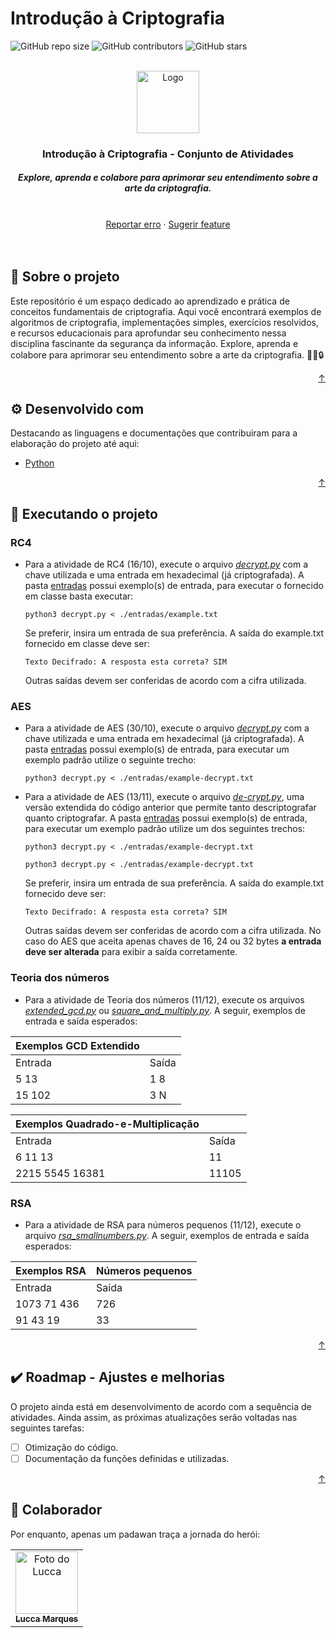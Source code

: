 <div id="top"></div>

# Introdução à Criptografia

<!---Shields em: https://shields.io --->

![GitHub repo size](https://img.shields.io/github/repo-size/luccamapt/cg?style=for-the-badge&label=tamanho%20do%20repo&color=44aa00)
![GitHub contributors](https://img.shields.io/github/contributors/luccamapt/cg?style=for-the-badge&label=colaboradores&color=44aa00)
![GitHub stars](https://img.shields.io/github/stars/luccamapt/cg?style=for-the-badge&label=estrelas&color=44aa00)

<!-- LOGO -->
<br />
<div align="center">
  <a href="https://github.com/luccamapt/cripto">
    <img src="https://cdn.pixabay.com/photo/2016/03/31/17/58/computer-1294045_1280.png" alt="Logo" width="100" height="100">
  </a>

  <h3 align="center">Introdução à Criptografia - Conjunto de Atividades</h3>

  <h5> Explore, aprenda e colabore para aprimorar seu entendimento sobre a arte da criptografia. </h5>
    <br />
    <a href="https://github.com/luccamapt/cripto/issues">Reportar erro</a>
    ·
    <a href="https://github.com/luccamapt/cripto/issues">Sugerir feature</a>
</div>
<br />
<br />

## 📜 Sobre o projeto

Este repositório é um espaço dedicado ao aprendizado e prática de conceitos fundamentais de criptografia. Aqui você encontrará exemplos de algoritmos de criptografia, implementações simples, exercícios resolvidos, e recursos educacionais para aprofundar seu conhecimento nessa disciplina fascinante da segurança da informação. Explore, aprenda e colabore para aprimorar seu entendimento sobre a arte da criptografia. 👨‍💻🔒

<p align="right"><a href="#top">↑</a></p>

## ⚙️ Desenvolvido com

Destacando as linguagens e documentações que contribuiram para a elaboração do projeto até aqui:
* [Python](https://docs.python.org/3/)

<p align="right"><a href="#top">↑</a></p>

## 🚀 Executando o projeto

### RC4

- Para a atividade de RC4 (16/10), execute o arquivo [*decrypt.py*](https://github.com/luccamapt/cripto/blob/main/rc4/decrypt.py) com a chave utilizada e uma entrada em hexadecimal (já criptografada). A pasta [entradas](https://github.com/luccamapt/cripto/tree/main/rc4/entradas) possui exemplo(s) de entrada, para executar o fornecido em classe basta executar:
  ```
  python3 decrypt.py < ./entradas/example.txt
  ```
  Se preferir, insira um entrada de sua preferência. A saída do example.txt fornecido em classe deve ser:
  ```
  Texto Decifrado: A resposta esta correta? SIM
  ```
  Outras saídas devem ser conferidas de acordo com a cifra utilizada.

### AES

- Para a atividade de AES (30/10), execute o arquivo [*decrypt.py*](https://github.com/luccamapt/cripto/blob/main/aes/decrypt.py) com a chave utilizada e uma entrada em hexadecimal (já criptografada). A pasta [entradas](https://github.com/luccamapt/cripto/tree/main/aes/entradas) possui exemplo(s) de entrada, para executar um exemplo padrão utilize o seguinte trecho:
  ```
  python3 decrypt.py < ./entradas/example-decrypt.txt
  ```
- Para a atividade de AES (13/11), execute o arquivo [*de-crypt.py*](https://github.com/luccamapt/cripto/blob/main/aes/de-crypt.py), uma versão extendida do código anterior que permite tanto descriptografar quanto criptografar. A pasta [entradas](https://github.com/luccamapt/cripto/tree/main/aes/entradas) possui exemplo(s) de entrada, para executar um exemplo padrão utilize um dos seguintes trechos:
  ```
  python3 decrypt.py < ./entradas/example-decrypt.txt
  ```

  ```
  python3 decrypt.py < ./entradas/example-decrypt.txt
  ```
  Se preferir, insira um entrada de sua preferência. A saída do example.txt fornecido deve ser:
  ```
  Texto Decifrado: A resposta esta correta? SIM
  ```
  Outras saídas devem ser conferidas de acordo com a cifra utilizada. No caso do AES que aceita apenas chaves de 16, 24 ou 32 bytes **a entrada deve ser alterada** para exibir a saída corretamente.

### Teoria dos números

- Para a atividade de Teoria dos números (11/12), execute os arquivos [*extended_gcd.py*](https://github.com/luccamapt/cripto/blob/main/atividade04/extended_gcd.py) ou [*square_and_multiply.py*](https://github.com/luccamapt/cripto/blob/main/atividade04/square_and_multiply.py). A seguir, exemplos de entrada e saída esperados:

| Exemplos GCD Extendido || 
| :---       | :---       | 
|Entrada     | Saída      |
|5 13        | 1 8        | 
|15 102      | 3 N        |

| Exemplos Quadrado-e-Multiplicação ||
| :---            | :---             |
| Entrada         | Saída            |
| 6 11 13         | 11               |
| 2215 5545 16381 | 11105            |

### RSA

- Para a atividade de RSA para números pequenos (11/12), execute o arquivo [*rsa_smallnumbers.py*](https://github.com/luccamapt/cripto/blob/main/rsa/rsa_smallnumbers.py). A seguir, exemplos de entrada e saída esperados:

| Exemplos RSA | Números pequenos |
| :---         | :---             | 
|Entrada       | Saída            |
|1073 71 436   | 726              | 
|91 43 19      | 33               |

<p align="right"><a href="#top">↑</a></p>

## ✔️ Roadmap - Ajustes e melhorias

O projeto ainda está em desenvolvimento de acordo com a sequência de atividades. Ainda assim, as próximas atualizações serão voltadas nas seguintes tarefas:

- [ ] Otimização do código.
- [ ] Documentação da funções definidas e utilizadas.

<p align="right"><a href="#top">↑</a></p>

## 🤝 Colaborador

Por enquanto, apenas um padawan traça a jornada do herói:

<table>
  <tr>
    <td align="center">
      <a href="https://github.com/luccamapt">
        <img src="https://avatars.githubusercontent.com/u/62125928" width="100px;" alt="Foto do Lucca"/><br>
        <sub>
          <b>Lucca Marques</b>
        </sub>
      </a>
    </td>
  </tr>
</table>